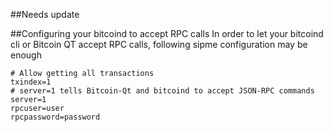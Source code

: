 ##Needs update

##Configuring your bitcoind to accept RPC calls
In order to let your bitcoind cli or Bitcoin QT accept RPC calls, following sipme configuration may be enough
```
# Allow getting all transactions
txindex=1
# server=1 tells Bitcoin-Qt and bitcoind to accept JSON-RPC commands
server=1
rpcuser=user
rpcpassword=password
```